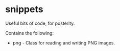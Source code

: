 # snippets
Useful bits of code, for posterity.

Contains the following:

* png - Class for reading and writing PNG images.
